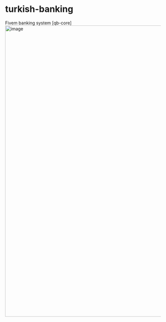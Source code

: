 # turkish-banking
Fivem banking system [qb-core]
<img width="1709" height="939" alt="image" src="https://github.com/user-attachments/assets/d81660f1-c109-4541-b95c-f2a2fcd733d8" />

